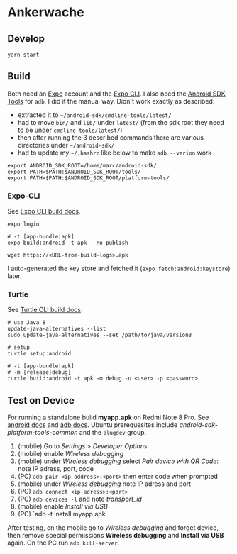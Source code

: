 # Ankerwache

## Develop

```
yarn start
```

## Build

Both need an [Expo](https://expo.dev/) account and the [Expo CLI](https://docs.expo.dev/workflow/expo-cli/).
I also need the [Android SDK Tools](https://guides.codepath.com/android/installing-android-sdk-tools) for `adb`.
I did it the manual way. Didn't work exactly as described:

- extracted it to `~/android-sdk/cmdline-tools/latest/`
- had to move `bin/` and `lib/` under `latest/` (from the sdk root they need to be under `cmdline-tools/latest/`)
- then after running the 3 described commands there are various directories under `~/android-sdk/`
- had to update my `~/.bashrc` like below to make `adb --verion` work

```
export ANDROID_SDK_ROOT=/home/marc/android-sdk/
export PATH=$PATH:$ANDROID_SDK_ROOT/tools/
export PATH=$PATH:$ANDROID_SDK_ROOT/platform-tools/
```

### Expo-CLI

See [Expo CLI build docs](https://docs.expo.dev/classic/building-standalone-apps/).

```
expo login

# -t [app-bundle|apk]
expo build:android -t apk --no-publish

wget https://<URL-from-build-logs>.apk
```

I auto-generated the key store and fetched it (`expo fetch:android:keystore`) later.

### Turtle

See [Turtle CLI build docs](https://docs.expo.dev/classic/turtle-cli/#turtle-cli).

```
# use Java 8
update-java-alternatives --list
sudo update-java-alternatives --set /path/to/java/version8

# setup
turtle setup:android

# -t [app-bundle|apk]
# -m [release|debug]
turtle build:android -t apk -m debug -u <user> -p <password>
```

## Test on Device

For running a standalone build **myapp.apk** on Redmi Note 8 Pro.
See [android docs](https://developer.android.com/studio/run/device#device-developer-options) and [adb docs](https://developer.android.com/studio/command-line/adb).
Ubuntu prerequesites include _android-sdk-platform-tools-common_ and the `plugdev` group.

1. (mobile) Go to _Settings_ > _Developer Options_
1. (mobile) enable _Wireless debugging_
1. (mobile) under _Wireless debugging_ select _Pair device with QR Code_: note IP adress, port, code
1. (PC) `adb pair <ip-address>:<port>` then enter code when prompted
1. (mobile) under _Wireless debugging_ note IP adress and port
1. (PC) `adb connect <ip-adress>:<port>`
1. (PC) `adb devices -l` and note _transport_id_
1. (mobile) enable _Install via USB_
1. (PC) `adb -t <transport-id> install myapp.apk

After testing,
on the mobile go to _Wireless debugging_ and forget device,
then remove special permissions **Wireless debugging** and **Install via USB** again.
On the PC run `adb kill-server`.
